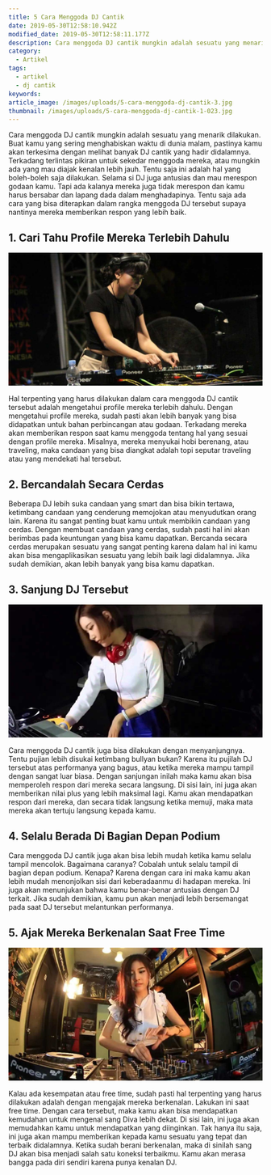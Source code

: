 ```yaml
---
title: 5 Cara Menggoda DJ Cantik
date: 2019-05-30T12:58:10.942Z
modified_date: 2019-05-30T12:58:11.177Z
description: Cara menggoda DJ cantik mungkin adalah sesuatu yang menarik dilakukan. Buat kamu yang sering menghabiskan waktu di dunia malam.
category:
  - Artikel
tags:
  - artikel
  - dj cantik
keywords:  
article_image: /images/uploads/5-cara-menggoda-dj-cantik-3.jpg
thumbnail: /images/uploads/5-cara-menggoda-dj-cantik-1-023.jpg
---
```

Cara menggoda DJ cantik mungkin adalah sesuatu yang menarik dilakukan. Buat kamu yang sering menghabiskan waktu di dunia malam, pastinya kamu akan terkesima dengan melihat banyak DJ cantik yang hadir didalamnya. Terkadang terlintas pikiran untuk sekedar menggoda mereka, atau mungkin ada yang mau diajak kenalan lebih jauh. Tentu saja ini adalah hal yang boleh-boleh saja dilakukan. Selama si DJ juga antusias dan mau merespon godaan kamu. Tapi ada kalanya mereka juga tidak merespon dan kamu harus bersabar dan lapang dada dalam menghadapinya. Tentu saja ada cara yang bisa diterapkan dalam rangka menggoda DJ tersebut supaya nantinya mereka memberikan respon yang lebih baik.



## 1. Cari Tahu Profile Mereka Terlebih Dahulu

![5 Cara Menggoda DJ Cantik](/images/uploads/5-cara-menggoda-dj-cantik-3.jpg)

Hal terpenting yang harus dilakukan dalam cara menggoda DJ cantik tersebut adalah mengetahui profile mereka terlebih dahulu. Dengan mengetahui profile mereka, sudah pasti akan lebih banyak yang bisa didapatkan untuk bahan perbincangan atau godaan. Terkadang mereka akan memberikan respon saat kamu menggoda tentang hal yang sesuai dengan profile mereka. Misalnya, mereka menyukai hobi berenang, atau traveling, maka candaan yang bisa diangkat adalah topi seputar traveling atau yang mendekati hal tersebut.



## 2. Bercandalah Secara Cerdas

Beberapa DJ lebih suka candaan yang smart dan bisa bikin tertawa, ketimbang candaan yang cenderung memojokan atau menyudutkan orang lain. Karena itu sangat penting buat kamu untuk membikin candaan yang cerdas. Dengan membuat candaan yang cerdas, sudah pasti hal ini akan berimbas pada keuntungan yang bisa kamu dapatkan. Bercanda secara cerdas merupakan sesuatu yang sangat penting karena dalam hal ini kamu akan bisa mengaplikasikan sesuatu yang lebih baik lagi didalamnya. Jika sudah demikian, akan lebih banyak yang bisa kamu dapatkan.



## 3. Sanjung DJ Tersebut

![5 Cara Menggoda DJ Cantik](/images/uploads/5-cara-menggoda-dj-cantik-2.jpg)

Cara menggoda DJ cantik juga bisa dilakukan dengan menyanjungnya. Tentu pujian lebih disukai ketimbang bullyan bukan? Karena itu pujilah DJ tersebut atas performanya yang bagus, atau ketika mereka mampu tampil dengan sangat luar biasa. Dengan sanjungan inilah maka kamu akan bisa memperoleh respon dari mereka secara langsung. Di sisi lain, ini juga akan memberikan nilai plus yang lebih maksimal lagi. Kamu akan mendapatkan respon dari mereka, dan secara tidak langsung ketika memuji, maka mata mereka akan tertuju langsung kepada kamu.



## 4. Selalu Berada Di Bagian Depan Podium

Cara menggoda DJ cantik juga akan bisa lebih mudah ketika kamu selalu tampil mencolok. Bagaimana caranya? Cobalah untuk selalu tampil di bagian depan podium. Kenapa? Karena dengan cara ini maka kamu akan lebih mudah menonjolkan sisi dari keberadaanmu di hadapan mereka. Ini juga akan menunjukan bahwa kamu benar-benar antusias dengan DJ terkait. Jika sudah demikian, kamu pun akan menjadi lebih bersemangat pada saat DJ tersebut melantunkan performanya.



## 5. Ajak Mereka Berkenalan Saat Free Time

![5 Cara Menggoda DJ Cantik](/images/uploads/5-cara-menggoda-dj-cantik-1.jpg)

Kalau ada kesempatan atau free time, sudah pasti hal terpenting yang harus dilakukan adalah dengan mengajak mereka berkenalan. Lakukan ini saat free time. Dengan cara tersebut, maka kamu akan bisa mendapatkan kemudahan untuk mengenal sang Diva lebih dekat. Di sisi lain, ini juga akan memudahkan kamu untuk mendapatkan yang diinginkan. Tak hanya itu saja, ini juga akan mampu memberikan kepada kamu sesuatu yang tepat dan terbaik didalamnya. Ketika sudah berani berkenalan, maka di sinilah sang DJ akan bisa menjadi salah satu koneksi terbaikmu. Kamu akan merasa bangga pada diri sendiri karena punya kenalan DJ.
